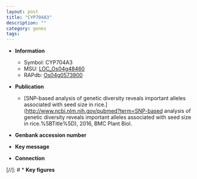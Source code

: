 ```yaml
---
layout: post
title: "CYP704A3"
description: ""
category: genes
tags: 
---
```


* **Information**  
    + Symbol: CYP704A3  
    + MSU: [LOC_Os04g48460](http://rice.uga.edu/cgi-bin/ORF_infopage.cgi?orf=LOC_Os04g48460)  
    + RAPdb: [Os04g0573900](https://rapdb.dna.affrc.go.jp/locus/?name=Os04g0573900)  

* **Publication**  
    + [SNP-based analysis of genetic diversity reveals important alleles associated with seed size in rice.](http://www.ncbi.nlm.nih.gov/pubmed?term=SNP-based analysis of genetic diversity reveals important alleles associated with seed size in rice.%5BTitle%5D), 2016, BMC Plant Biol.

* **Genbank accession number**  

* **Key message**  

* **Connection**  

[//]: # * **Key figures**  


